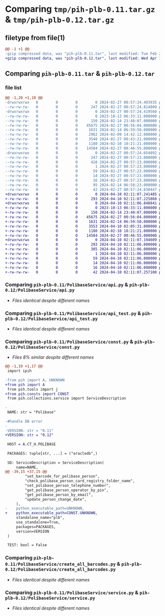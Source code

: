 # Comparing `tmp/pih-plb-0.11.tar.gz` & `tmp/pih-plb-0.12.tar.gz`

## filetype from file(1)

```diff
@@ -1 +1 @@
-gzip compressed data, was "pih-plb-0.11.tar", last modified: Tue Feb 27 00:57:24 2024, max compression
+gzip compressed data, was "pih-plb-0.12.tar", last modified: Wed Apr 10 02:11:07 2024, max compression
```

## Comparing `pih-plb-0.11.tar` & `pih-plb-0.12.tar`

### file list

```diff
@@ -1,20 +1,18 @@
-drwxrwxrwx   0        0        0        0 2024-02-27 00:57:24.403935 pih-plb-0.11/
--rw-rw-rw-   0        0        0      247 2024-02-27 00:57:24.814809 pih-plb-0.11/PKG-INFO
-drwxrwxrwx   0        0        0        0 2024-02-27 00:57:24.419560 pih-plb-0.11/PolibaseService/
--rw-rw-rw-   0        0        0        0 2023-10-13 06:33:11.000000 pih-plb-0.11/PolibaseService/__init__.py
--rw-rw-rw-   0        0        0      150 2024-02-14 23:40:07.000000 pih-plb-0.11/PolibaseService/__main__.py
--rw-rw-rw-   0        0        0    45675 2024-02-27 00:56:04.000000 pih-plb-0.11/PolibaseService/api.py
--rw-rw-rw-   0        0        0     1631 2024-02-14 06:59:50.000000 pih-plb-0.11/PolibaseService/api_test.py
--rw-rw-rw-   0        0        0     2962 2024-02-09 14:42:12.000000 pih-plb-0.11/PolibaseService/collection.py
--rw-rw-rw-   0        0        0     3548 2024-02-27 00:43:21.000000 pih-plb-0.11/PolibaseService/const.py
--rw-rw-rw-   0        0        0     1180 2024-02-10 10:21:21.000000 pih-plb-0.11/PolibaseService/create_all_barcodes.py
--rw-rw-rw-   0        0        0    14584 2024-02-27 00:46:55.000000 pih-plb-0.11/PolibaseService/service.py
-drwxrwxrwx   0        0        0        0 2024-02-27 00:57:24.654892 pih-plb-0.11/pih_plb.egg-info/
--rw-rw-rw-   0        0        0      247 2024-02-27 00:57:23.000000 pih-plb-0.11/pih_plb.egg-info/PKG-INFO
--rw-rw-rw-   0        0        0      428 2024-02-27 00:57:23.000000 pih-plb-0.11/pih_plb.egg-info/SOURCES.txt
--rw-rw-rw-   0        0        0        1 2024-02-27 00:57:23.000000 pih-plb-0.11/pih_plb.egg-info/dependency_links.txt
--rw-rw-rw-   0        0        0       59 2024-02-27 00:57:23.000000 pih-plb-0.11/pih_plb.egg-info/entry_points.txt
--rw-rw-rw-   0        0        0       14 2024-02-27 00:57:23.000000 pih-plb-0.11/pih_plb.egg-info/requires.txt
--rw-rw-rw-   0        0        0       16 2024-02-27 00:57:23.000000 pih-plb-0.11/pih_plb.egg-info/top_level.txt
--rw-rw-rw-   0        0        0       95 2024-02-14 06:58:23.000000 pih-plb-0.11/plb_build.py
--rw-rw-rw-   0        0        0       42 2024-02-27 00:57:24.830447 pih-plb-0.11/setup.cfg
+drwxrwxrwx   0        0        0        0 2024-04-10 02:11:07.241485 pih-plb-0.12/
+-rw-rw-rw-   0        0        0      293 2024-04-10 02:11:07.225860 pih-plb-0.12/PKG-INFO
+drwxrwxrwx   0        0        0        0 2024-04-10 02:11:06.848841 pih-plb-0.12/PolibaseService/
+-rw-rw-rw-   0        0        0        0 2023-10-13 06:33:11.000000 pih-plb-0.12/PolibaseService/__init__.py
+-rw-rw-rw-   0        0        0      150 2024-02-14 23:40:07.000000 pih-plb-0.12/PolibaseService/__main__.py
+-rw-rw-rw-   0        0        0    45675 2024-02-27 00:56:04.000000 pih-plb-0.12/PolibaseService/api.py
+-rw-rw-rw-   0        0        0     1631 2024-02-14 06:59:50.000000 pih-plb-0.12/PolibaseService/api_test.py
+-rw-rw-rw-   0        0        0     3553 2024-04-10 02:05:31.000000 pih-plb-0.12/PolibaseService/const.py
+-rw-rw-rw-   0        0        0     1180 2024-02-10 10:21:21.000000 pih-plb-0.12/PolibaseService/create_all_barcodes.py
+-rw-rw-rw-   0        0        0    14584 2024-02-27 00:46:55.000000 pih-plb-0.12/PolibaseService/service.py
+drwxrwxrwx   0        0        0        0 2024-04-10 02:11:07.194609 pih-plb-0.12/pih_plb.egg-info/
+-rw-rw-rw-   0        0        0      293 2024-04-10 02:11:06.000000 pih-plb-0.12/pih_plb.egg-info/PKG-INFO
+-rw-rw-rw-   0        0        0      385 2024-04-10 02:11:06.000000 pih-plb-0.12/pih_plb.egg-info/SOURCES.txt
+-rw-rw-rw-   0        0        0        1 2024-04-10 02:11:06.000000 pih-plb-0.12/pih_plb.egg-info/dependency_links.txt
+-rw-rw-rw-   0        0        0       59 2024-04-10 02:11:06.000000 pih-plb-0.12/pih_plb.egg-info/entry_points.txt
+-rw-rw-rw-   0        0        0       14 2024-04-10 02:11:06.000000 pih-plb-0.12/pih_plb.egg-info/requires.txt
+-rw-rw-rw-   0        0        0       16 2024-04-10 02:11:06.000000 pih-plb-0.12/pih_plb.egg-info/top_level.txt
+-rw-rw-rw-   0        0        0       42 2024-04-10 02:11:07.257108 pih-plb-0.12/setup.cfg
```

### Comparing `pih-plb-0.11/PolibaseService/api.py` & `pih-plb-0.12/PolibaseService/api.py`

 * *Files identical despite different names*

### Comparing `pih-plb-0.11/PolibaseService/api_test.py` & `pih-plb-0.12/PolibaseService/api_test.py`

 * *Files identical despite different names*

### Comparing `pih-plb-0.11/PolibaseService/const.py` & `pih-plb-0.12/PolibaseService/const.py`

 * *Files 8% similar despite different names*

```diff
@@ -1,19 +1,17 @@
 import ipih
 
-from pih import A, UNKNOWN
+from pih import A
 from pih.tools import j
+from pih.consts import CONST
 from pih.collections.service import ServiceDescription
 
-
 NAME: str = "Polibase"
 
-#handle DB error
-
-VERSION: str = "0.11"
+VERSION: str = "0.12"
 
 HOST = A.CT_H.POLIBASE
 
 PACKAGES: tuple[str, ...] = ("oracledb",)
 
 SD: ServiceDescription = ServiceDescription(
     name=NAME,
@@ -39,15 +37,15 @@
         "set_barcode_for_polibase_person",
         "check_polibase_person_card_registry_folder_name",
         "set_polibase_person_telephone_number",
         "get_polibase_person_operator_by_pin",
         "get_polibase_person_by_email",
         "update_person_change_date",
     ),
-    python_executable_path=UNKNOWN,
+    python_executable_path=CONST.UNKNOWN,
     standalone_name="plb",
     use_standalone=True,
     packages=PACKAGES,
     version=VERSION
 )
 
 TEST: bool = False
```

### Comparing `pih-plb-0.11/PolibaseService/create_all_barcodes.py` & `pih-plb-0.12/PolibaseService/create_all_barcodes.py`

 * *Files identical despite different names*

### Comparing `pih-plb-0.11/PolibaseService/service.py` & `pih-plb-0.12/PolibaseService/service.py`

 * *Files identical despite different names*

